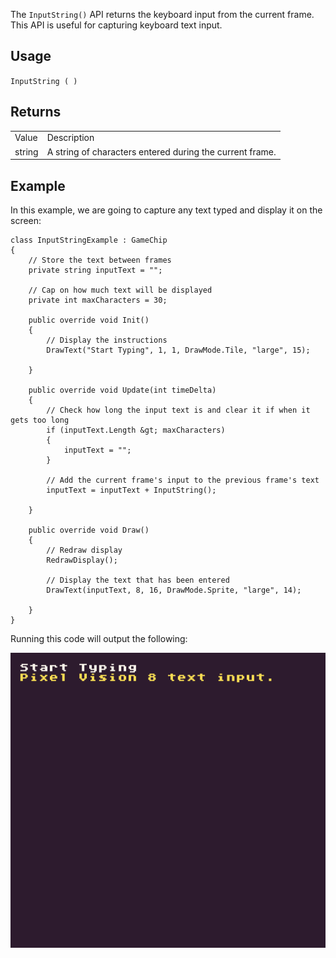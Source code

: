 The `InputString()` API returns the keyboard input from the current frame. This API is useful for capturing keyboard text input.

## Usage

`InputString ( )`

## Returns

<table>
  <tr>
    <td>Value</td>
    <td>Description</td>
  </tr>
  <tr>
    <td>string</td>
    <td>A string of characters entered during the current frame.</td>
  </tr>
</table>


## Example

In this example, we are going to capture any text typed and display it on the screen:

    class InputStringExample : GameChip
    {
        // Store the text between frames
        private string inputText = "";

        // Cap on how much text will be displayed
        private int maxCharacters = 30;

        public override void Init()
        {
            // Display the instructions
            DrawText("Start Typing", 1, 1, DrawMode.Tile, "large", 15);

        }

        public override void Update(int timeDelta)
        {
            // Check how long the input text is and clear it if when it gets too long
            if (inputText.Length &gt; maxCharacters)
            {
                inputText = "";
            }

            // Add the current frame's input to the previous frame's text
            inputText = inputText + InputString();

        }

        public override void Draw()
        {
            // Redraw display
            RedrawDisplay();

            // Display the text that has been entered
            DrawText(inputText, 8, 16, DrawMode.Sprite, "large", 14);

        }
    }

Running this code will output the following:

![image alt text](images/InputStringOutput_image_0.png)



